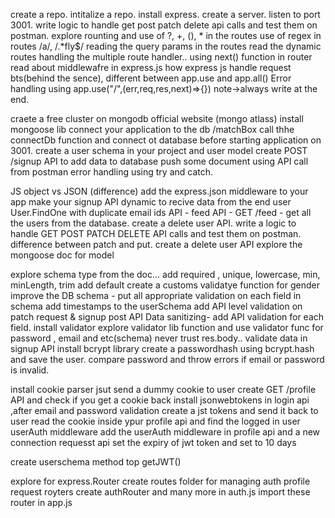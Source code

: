 create a repo.
intitalize a repo.
install express.
create a server.
listen to port 3001.
write logic to handle get post patch delete api calls and test them on postman.
explore rounting and use of ?, +, (), * in the routes
use of regex in routes /a/, /.*fly$/
reading the query params in the routes
read the dynamic routes
handling the multiple route handler..
using next() function in router
read about middlewafre in express.js
how express js handle request bts(behind the sence),
different between app.use and app.all()
Error handling using app.use("/",(err,req,res,next)=>{}) note->always write at the end.


craete a free cluster on mongodb official website (mongo atlass)
install mongoose lib
connect your application to the db <connection-url>/matchBox
call thhe connectDb function and connect ot database before starting application on 3001.
create a user schema in your project and user model
create  POST /signup API to add data to database
push some document using API call from postman
error handling using try and catch.

JS object vs JSON (difference)
add the express.json middleware to your app
make your signup API dynamic to recive data from the end user
User.FindOne with duplicate email ids
API - feed API - GET /feed - get all the users from the database.
create a delete user API.
write a logic to handle GET POST PATCH DELETE API calls and test them on postman.
 difference between patch and put.
 create a delete user API
 explore the mongoose doc for model  

explore schema type from the doc...
add required , unique, lowercase, min, minLength, trim
add default
create a customs validatye function for gender
improve the DB schema - put all appropriate validation on each field in schema
add timestamps to the userSchema
add API level validation on patch request & signup post API
Data sanitizing-  add API validation for each field.
install validator
explore validator lib function and use validator func for password , email and etc(schema)
 never trust res.body..
 validate data in signup API
 install bcrypt library
 create a passwordhash using bcrypt.hash and save the user.
 compare password and throw errors if email or password is invalid.
 
 install cookie parser
 jsut send a dummy cookie to user
 create GET /profile API and check if you get a cookie back
 install jsonwebtokens
 in login api ,after email and password validation create a jst tokens and send it back to user
 read the cookie inside ypur profile api and find the logged in user
 userAuth middleware
 add the userAuth middleware in profile api and a new connection requesst api
 set the expiry of jwt token and set to 10 days 

 create userschema method top getJWT()
 
 explore for express.Router
 create routes folder for managing auth profile request royters
 create authRouter and many more in auth.js
 import these router in app.js
 